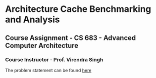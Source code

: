 # Architecture Cache Benchmarking and Analysis

## Course Assignment - CS 683 - Advanced Computer Architecture

### Course Instructor - Prof. Virendra Singh

The problem statement can be found [here](https://github.com/rohankalbag/cs683-iitb/blob/main/CS_683_Assignment_1.pdf)
